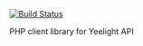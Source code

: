 [![Build Status](https://travis-ci.org/elberth90/yaml-interval-parser.svg?branch=master)](https://travis-ci.org/elberth90/yaml-interval-parser)

PHP client library for Yeelight API

